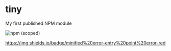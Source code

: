 # tiny
My first published NPM module

![npm (scoped)](https://img.shields.io/npm/v/@saheedoladosu/tiny)

https://img.shields.io/badge/minified%20error-entry%20point%20error-red
